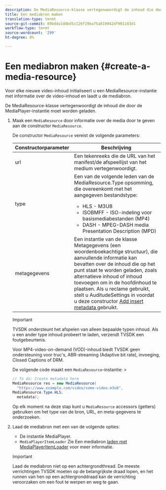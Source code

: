 ```yaml
---
description: De MediaResource-klasse vertegenwoordigt de inhoud die door de MediaPlayer-instantie moet worden geladen.
title: Een mediabron maken
translation-type: tm+mt
source-git-commit: 89bdda1d4bd5c126f19ba75a819942df901183d1
workflow-type: tm+mt
source-wordcount: '299'
ht-degree: 0%

---
```



# Een mediabron maken {#create-a-media-resource}

Voor elke nieuwe video-inhoud initialiseert u een MediaResource-instantie met informatie over de video-inhoud en laadt u de mediabron.

De MediaResource-klasse vertegenwoordigt de inhoud die door de MediaPlayer-instantie moet worden geladen.

1. Maak een `MediaResource` door informatie over de media door te geven aan de constructor `MediaResource`.

   De constructor `MediaResource` vereist de volgende parameters:

   <table id="table_22886D6770FB45E99D35D0B90E6CC302"> 
   <thead> 
   <tr> 
      <th colname="col1" class="entry"> Constructorparameter </th> 
      <th colname="col2" class="entry"> Beschrijving </th> 
   </tr> 
   </thead>
   <tbody> 
   <tr> 
      <td colname="col1"> <span class="codeph"> url  </span> </td> 
      <td colname="col2"> Een tekenreeks die de URL van het manifest/de afspeellijst van het medium vertegenwoordigt. </td> 
   </tr> 
   <tr> 
      <td colname="col1"> <span class="codeph"> type  </span> </td> 
      <td colname="col2"> Een van de volgende leden van de <span class="codeph"> MediaResource.Type </span> opsomming, die overeenkomt met het aangegeven bestandstype: 
      <ul id="ul_C286ED3C31364B858A1C9AF3356E9282"> 
      <li id="li_25B24EF76D8849DE8764539F25E435FA"> <span class="codeph"> HLS  </span> - M3U8 </li> 
      <li id="li_1344A41B434D49229E392F1AAF9ECA81"> <span class="codeph"> ISOBMFF  </span> - ISO-indeling voor basismediabestanden (MP4) </li> 
      <li id="li_92392073B7334916B06B16570C51AC91"> <span class="codeph"> DASH  </span> - MPEG-DASH media Presentation Description (MPD) </li> 
      </ul> </td> 
   </tr> 
   <tr> 
      <td colname="col1"> <span class="codeph"> metagegevens  </span> </td> 
      <td colname="col2"> Een instantie van de klasse <span class="codeph"> Metagegevens </span> (een woordenboekachtige structuur), die aanvullende informatie kan bevatten over de inhoud die op het punt staat te worden geladen, zoals alternatieve inhoud of inhoud toevoegen om in de hoofdinhoud te plaatsen. Als u reclame gebruikt, stelt u <span class="codeph"> AuditudeSettings </span> in voordat u deze constructor <a href="/help/programming/tvsdk-3x-android-prog/android-3x-advertising/ad-insertion/ad-insertion-metadata/android-3x-ad-insertion-metadata.md"> Add insert metadata </a> gebruikt. </td> 
   </tr> 
   </tbody> 
   </table>

   >[!IMPORTANT]
   >
   >TVSDK ondersteunt het afspelen van alleen bepaalde typen inhoud. Als u een ander type inhoud probeert te laden, verzendt TVSDK een foutgebeurtenis.
   >
   >Voor MP4-video-on-demand (VOD)-inhoud biedt TVSDK geen ondersteuning voor truc&#39;s, ABR-streaming (Adaptive bit rate), invoeging, Closed Captions of DRM.

   De volgende code maakt een `MediaResource`-instantie:        >

   ```java
   // To do: Create metadata here 
   MediaResource res = new MediaResource( 
     "https://www.example.com/video/some-video.m3u8",  
   MediaResource.Type.HLS, 
     metadata); 
   ```

   Op elk moment na deze stap kunt u `MediaResource` accessors (getters) gebruiken om het type van de bron, URL, en meta-gegevens te onderzoeken.

1. Laad de mediabron met een van de volgende opties:

   * De instantie MediaPlayer.
   * `MediaPlayerItemLoader` Zie Een mediabron  [laden met MediaPlayerItemLoader](../../../tvsdk-3x-android-prog/android-3x-content-playback-options-android2/mediaplayer-initialize-for-video/android-3x-media-resource-mediaplayeritemloader.md) voor meer informatie.

   >[!IMPORTANT]
   >
   >Laad de mediabron niet op een achtergrondthread. De meeste verrichtingen TVSDK moeten op de belangrijkste draad lopen, en het runnen van hen op een achtergronddraad kan de verrichting veroorzaken om een fout te werpen en weg te gaan.
